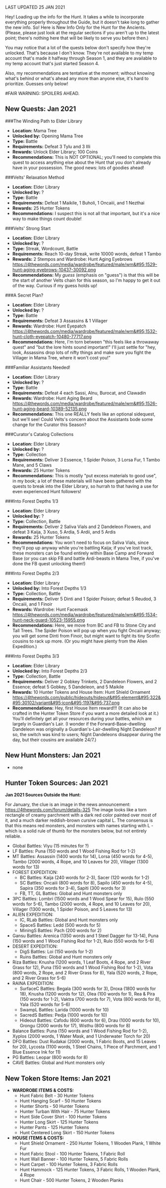 LAST UPDATED 25 JAN 2021

Hey! Loading up the info for the Hunt. It takes a while to incorporate everything properly throughout the Guide, but it doesn't take long to gather the new info. So! Here is New Info Only for the Hunt for the Ancients. (Please, please just look at the regular sections if you aren't up to the latest point; there's nothing here that will be likely to serve you before then.)

You may notice that a lot of the quests below don't specify how they're unlocked. That's because I don't know. They're not available to my temp account that's made it halfway through Season 1, and they are available to my temp account that's just started Season 4.

Also, my recommendations are tentative at the moment; without knowing what's behind or what's ahead any more than anyone else, it's hard to prioritize. Guesses only below!

#FAIR WARNING: SPOILERS AHEAD.

## New Quests: Jan 2021

###The Winding Path to Elder Library

- **Location:** Mama Tree
- **Unlocked by:** Opening Mama Tree
- **Type:** Battle
- **Requirements:** Defeat 3 Tylu and 3 Illi
- **Rewards:** Unlock Elder Library; 100 Coins
- **Recommendations:**  This is NOT OPTIONAL; you'll need to complete this quest to access anything else about the Hunt that you don't already have in your possession. The good news: lots of goodies ahead!

###Velts' Relaxation Method

- **Location:** Elder Library
- **Unlocked by:** ?
- **Type:** Battle
- **Requirements:** Defeat 1 Maikile, 1 Buholi, 1 Oncaiii, and 1 Nezthai
- **Rewards:** 25 Hunter Tokens
- **Recommendations:**  I suspect this is not all that important, but it's a nice way to make things count double!

###Velts' Strong Start

- **Location:** Elder Library
- **Unlocked by:** ?
- **Type:** Streak, Wordcount, Battle
- **Requirements:** Reach 10-day Streak, write 10000 words, defeat 1 Tambo
- **Rewards:** 2 Stempos and Wardrobe: Hunt Aging Eyebrows https://4thewords.com/media/wardrobe/featured/male/wm&#95;1529-hunt-aging-eyebrows-10437-30092.png
- **Recommendations:**  My *guess* (emphasis on "guess") is that this will be the start of another Velts chain for this season, so I'm happy to get it out of the way. Curious if my guess holds up!

###A Secret Plan?

- **Location:** Elder Library
- **Unlocked by:** ?
- **Type:** Battle
- **Requirements:** Defeat 3 Assassins & 1 Villager
- **Rewards:** Wardrobe: Hunt Eyepatch https://4thewords.com/media/wardrobe/featured/male/wm&#95;1532-hunt-cloth-eyepatch-10480-77717.png
- **Recommendations:**  Here, I'm torn between "this feels like a throwaway quest" and "but the lore hints sound important!" I'll just settle for "hey, look, Assassins drop lots of nifty things and make sure you fight the Villager in Mama Tree, where it won't cost you!"

###Familiar Assistants Needed!

- **Location:** Elder Library
- **Unlocked by:** ?
- **Type:** Battle
- **Requirements:** Defeat 4 each Sassi, Alnu, Burocat, and Clawadin
- **Rewards:** Wardrobe: Hunt Aging Beard https://4thewords.com/media/wardrobe/featured/male/wm&#95;1526-hunt-aging-beard-10389-52135.png
- **Recommendations:**  This one REALLY feels like an optional sidequest, but we'll see! Could Velts's concern about the Assistants bode some change for the Curator this Season?

###Curator's Catalog Collections

- **Location:** Elder Library
- **Unlocked by:** ?
- **Type:** Collection
- **Requirements:** Deliver 3 Essence, 1 Spider Poison, 3 Lorsa Fur, 1 Tambo Mane, and 5 Claws
- **Rewards:** 25 Hunter Tokens
- **Recommendations:**  This is mostly "put excess materials to good use", in my book; a lot of these materials will have been gathered with the quests to break into the Elder Library, so hurrah to that having a use for even experienced Hunt followers!

###Into Forest Depths 1/3

- **Location:** Elder Library
- **Unlocked by:** ?
- **Type:** Collection, Battle
- **Requirements:** Deliver 2 Saliva Vials and 2 Dandeleon Flowers, and defeat 3 Kaija, 3 Xuso, 5 Ardia, 5 Ardii, and 5 Ardis
- **Rewards:** 25 Hunter Tokens
- **Recommendations:**  You won't need to focus on Saliva Vials, since they'll pop up anyway while you're battling Kaija; if you've lost track, these monsters can be found entirely within Base Camp and Forward Base (or you can skip FB and battle Ardi-beasts in Mama Tree, if you've done the FB quest unlocking them!)

###Into Forest Depths 2/3

- **Location:** Elder Library
- **Unlocked by:** Into Forest Depths 1/3
- **Type:** Collection, Battle
- **Requirements:** Deliver 5 Dinti and 1 Spider Poison; defeat 5 Reudod, 3 Oncaiii, and 1 Finoir
- **Rewards:** Wardrobe: Hunt Facemask https://4thewords.com/media/wardrobe/featured/male/wm&#95;1534-hunt-neck-guard-10523-15955.png
- **Recommendations:**  Here, we move from BC and FB to Stone City and Tall Trees. The Spider Poison will pop up when you fight Oncaiii anyway; you will get some Dinti from Finoir, but might want to fight its tiny Scofin cousins to rack up more. (Or you might have plenty from the Alien Expedition.)

###Into Forest Depths 3/3

- **Location:** Elder Library
- **Unlocked by:** Into Forest Depths 2/3
- **Type:** Collection, Battle
- **Requirements:** Deliver 2 Gobkey Trinkets, 2 Dandeleon Flowers, and 2 Essence; defeat 5 Gobkey, 5 Dandeleon, and 5 Maikile
- **Rewards:** 10 Hunter Tokens and House Item: Hunt Shield Ornament https://4thewords.com/public/hideouts/hideout&#95;element&#95;322&#95;30102/variant&#95;icon&#95;1197&#95;737.png 
- **Recommendations:**  Hey, first House Item reward!!! (It can also be crafted in the Hunter Token Store if you want a more detailed look at it.) You'll definitely get all your resources during your battles, which are largely in Guardian's Lair. (I wonder if the Forward-Base-dwelling Dandeleon was originally a Guardian's-Lair-dwelling Night Dandeleon? If so, the switch was kind to users; Night Dandeleons disappear during the day, but their cousins are available 24/7.)

## New Hunt Monsters: Jan 2021

- none

## Hunter Token Sources: Jan 2021

**Jan 2021 Sources Outside the Hunt:**

For January, the clue is an image in the news announcement: https://4thewords.com/forum/details-325 The image looks like a torn rectangle of creamy parchment with a dark red color painted over most of it, and a much darker reddish-brown cursive capital L. The consensus is that this means red monsters, and monsters with names starting with L - which is a solid rule of thumb for the monsters below, but not entirely reliable. 

- Global Battles: Viyu (15 minutes for ?)
- LF Battles: Puna (150 words and 1 Wood Fishing Rod for 1-2)
- MT Battles: Assassin (1400 words for 14), Lorsa (450 words for 4-5), Tambo (2000 words, 4 Rope, and 10 Leaves for 20), Villager (1300 words for 13)
- FOREST EXPEDITION:
  - BC Battles: Kaija (240 words for 2-3), Sacer (120 words for 1-2)
  - SC Battles: Oncaiii (800 words for 8), Sapilo (450 words for 4-5), Sapira (350 words for 3-4), Sapiti (300 words for 3)
  - FB, TT, GL Battles: Global and Hunt monsters only
- 3PC Battles: Lombri (1500 words and 1 Wood Spear for 15), Rulo (550 words for 5-6), Tambo (2000 words, 4 Rope, and 10 Leaves for 20), Villager (1300 words, 1 Spider Poison, and 5 Leaves for 13)
- ALIEN EXPEDITION:
  - IC, RLab Battles: Global and Hunt monsters only
  - SpaceS Battles: Ledd (500 words for 5)
  - MiningS Battles: Pach (200 words for 2)
- Gansu Battles: Arenica (1350 words and 1 Steel Dagger for 13-14), Puna (150 words and 1 Wood Fishing Rod for 1-2), Rulo (550 words for 5-6)
- DESERT EXPEDITION:
  - DigS Battles: Loi (150 words for 1-2)
  - Ruins Battles: Global and Hunt monsters only
- Riza Battles: Knusha (1200 words, 1 Leaf Boots, 4 Rope, and 2 River Grass for 12), Puna (150 words and 1 Wood Fishing Rod for 1-2), Vota (800 words, 2 Rope, and 2 River Grass for 8), Yala (520 words, 2 Rope, and 2 River Grass for 5-6)
- RAINA EXPEDITION:
  - SurfaceC Battles: Begala (300 words for 3), Droxa (1800 words for 18), Knusha (1200 words for 12), Olea (100 words for 1), Rea & Pira (150 words for 1-2), Vaktra (700 words for 7), Vota (800 words for 8), Yala (520 words for 5-6)
  - SwampL Battles: Larida (1000 words for 10)
  - SacredS Battles: Pedja (1000 words for 10)
  - Hideout Battles: Cafodu (600 words for 6), Drau (1000 words for 10), Grongu (2000 words for 17), Wisthu (800 words for 8)
- Balance Battles: Puna (150 words and 1 Wood Fishing Rod for 1-2), Xyplos (2000 words, 1 Water Mask, and 1 Underwater Torch for 20)
- DFO Battles: Dust Rudakai (2000 words, 1 Fabric Boots, and 15 Leaves for 20), Lycosta (1100 words, 1 Steel Chains, 1 Piece of Parchment, and 1 Blue Essence Ink for 11)
- PG Battles: Leopar (800 words for 8)
- CAVE Battles: Global and Hunt monsters only

## New Token Store Items: Jan 2021

- **WARDROBE ITEMS & COSTS:**
  - Hunt Fabric Belt - 30 Hunter Tokens
  - Hunt Hanging Scarf - 50 Hunter Tokens
  - Hunter Shorts - 50 Hunter Tokens
  - Hunter Turban With Hair - 75 Hunter Tokens
  - Hunt Side Cover Shirt - 100 Hunter Tokens
  - Hunter Long Skirt - 125 Hunter Tokens
  - Hunter Pants - 125 Hunter Tokens
  - Hunt Centered Long Skirt - 150 Hunter Tokens
- **HOUSE ITEMS & COSTS:**
  - Hunt Shield Ornament - 250 Hunter Tokens, 1 Wooden Plank, 1 White Fur
  - Hunt Fabric Stool - 100 Hunter Tokens, 1 Fabric Roll
  - Hunt Wall Banner - 100 Hunter Tokens, 5 Fabric Rolls
  - Hunt Carpet - 100 Hunter Tokens, 3 Fabric Rolls
  - Hunt Hammock - 125 Hunter Tokens, 3 Fabric Rolls, 1 Wooden Plank, 4 Rope
  - Hunt Chair - 500 Hunter Tokens, 2 Wooden Planks

